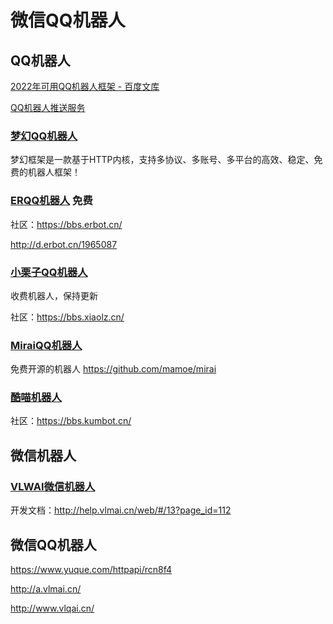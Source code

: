 # 微信QQ机器人

## QQ机器人

[2022年可用QQ机器人框架 - 百度文库](https://wenku.baidu.com/view/7f3d06052c60ddccda38376baf1ffc4ffe47e2c2.html)

[QQ机器人推送服务](https://qmsg.zendee.cn/)



### [梦幻QQ机器人](https://www.drea.cc/)

梦幻框架是一款基于HTTP内核，支持多协议、多账号、多平台的高效、稳定、免费的机器人框架！

### [ERQQ机器人](https://erbot.cn/) 免费

社区：https://bbs.erbot.cn/ 

http://d.erbot.cn/1965087



### [小栗子QQ机器人](https://www.xiaolz.cn/)

收费机器人，保持更新

社区：https://bbs.xiaolz.cn/

### [MiraiQQ机器人](https://github.com/mamoe/mirai)

免费开源的机器人  https://github.com/mamoe/mirai

### [酷喵机器人](https://www.kumbot.cn/)

社区：https://bbs.kumbot.cn/

## 微信机器人

### [VLWAI微信机器人](http://a.vlwai.cn/)

开发文档：http://help.vlmai.cn/web/#/13?page_id=112





## 微信QQ机器人

https://www.yuque.com/httpapi/rcn8f4

http://a.vlmai.cn/

http://www.vlqai.cn/

